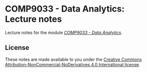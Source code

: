 # COMP9033 - Data Analytics: Lecture notes

Lecture notes for the module [*COMP9033 - Data Analytics*](http://tel.cit.ie/msc-in-cloud-computing).

## License

These notes are made available to you under the [Creative Commons Attribution-NonCommercial-NoDerivatives 4.0 International license](LICENSE).

